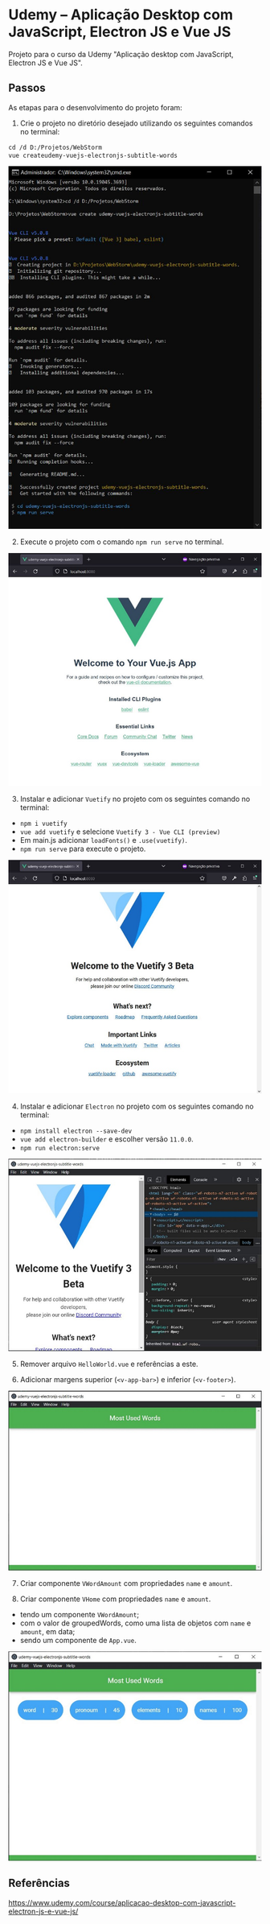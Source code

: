 # Udemy – Aplicação Desktop com JavaScript, Electron JS e Vue JS

Projeto para o curso da Udemy "Aplicação desktop com JavaScript, Electron JS e Vue JS".


## Passos

As etapas para o desenvolvimento do projeto foram:

1. Crie o projeto no diretório desejado utilizando os seguintes comandos no terminal:
```
cd /d D:/Projetos/WebStorm
vue createudemy-vuejs-electronjs-subtitle-words
```
![Imagem-01-cmd-VueCreate](/printscreens/Image-01-cmd-VueCreate.jpg)

2. Execute o projeto com o comando `npm run serve` no terminal.

![Image-02-NpmRunServe-localhost](/printscreens/Image-02-NpmRunServe-localhost.jpg)

3. Instalar e adicionar `Vuetify` no projeto com os seguintes comando no terminal:
- `npm i vuetify`
- `vue add vuetify` e selecione `Vuetify 3 - Vue CLI (preview)`
- Em main.js adicionar `loadFonts()` e `.use(vuetify)`.
- `npm run serve` para execute o projeto.

![Image-03-Vuetify-NpmRunServer-localhost](/printscreens/Image-03-Vuetify-NpmRunServer-localhost.jpg)

4. Instalar e adicionar `Electron` no projeto com os seguintes comando no terminal:
- `npm install electron --save-dev`
- `vue add electron-builder` e escolher versão `11.0.0`.
- `npm run electron:serve`

![Image-04-Electron-NpmRunElectronServe](/printscreens/Image-04-Electron-NpmRunElectronServe.jpg)

5. Remover arquivo `HelloWorld.vue` e referências a este.

6. Adicionar margens superior (`<v-app-bar>`) e inferior (`<v-footer>`).

![Image-05-Header-Footer](/printscreens/Image-05-Header-Footer.jpg)

7. Criar componente `VWordAmount` com propriedades `name` e `amount`.

8. Criar componente `VHome` com propriedades `name` e `amount`.
- tendo um componente `VWordAmount`;
- com o valor de groupedWords, como uma lista de objetos com `name` e `amount`, em data;
- sendo um componente de `App.vue`.

![Image-06-Home-Pills](/printscreens/Image-06-Home-Pills.jpg)


## Referências
https://www.udemy.com/course/aplicacao-desktop-com-javascript-electron-js-e-vue-js/